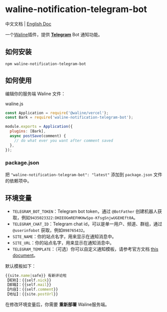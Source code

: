 # waline-notification-telegram-bot

中文文档 | [English Doc](./README.md)

一个[Waline](https://waline.js.org/)插件，提供 [**Telegram**](https://t.me/) Bot 通知功能。

## 如何安装
```shell
npm waline-notification-telegram-bot
```

## 如何使用
编辑你的服务端 Waline 文件：

waline.js
```js
const Application = require('@waline/vercel');
const Bark = require('waline-notification-telegram-bot');

module.exports = Application({
  plugins: [Bark],
  async postSave(comment) {
    // do what ever you want after comment saved
  },
});
```

### package.json
把 `"waline-notification-telegram-bot": "latest"` 添加到 `package.json` 文件的依赖项中。


## 环境变量

- `TELEGRAM_BOT_TOKEN`：Telegram bot token，通过 `@BotFather` 创建机器人获取，例如`9435023322:DKEEOGmREFHKHwSpo-KfsgSnjwUGEHEft0A`。
- `TELEGRAM_CHAT_ID`：Telegram chat id，可以是单一用户、频道、群组，通过 `@userinfobot` 获取，例如`098765432`。
- `SITE_NAME`：你的站点名字，用来显示在通知消息中。
- `SITE_URL`：你的站点名字，用来显示在通知消息中。
- `TELEGRAM_TEMPLATE`：（可选）你可以自定义通知模板，请参考官方文档 [this document](https://waline.js.org/guide/features/notification.html#%E9%80%9A%E7%9F%A5%E6%A8%A1%E6%9D%BF)。

默认模板如下：
```js
{{site.name|safe}} 有新评论啦
【昵称】：{{self.nick}}
【邮箱】：{{self.mail}}
【内容】：{{self.comment}}
【地址】：{{site.postUrl}}
```

在修改环境变量后，你需要 **重新部署** Waline服务端。